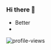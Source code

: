 ### Hi there 👋
- Better
- 
![profile-views](https://komarev.com/ghpvc/?username=jaywhen&color=blue)
